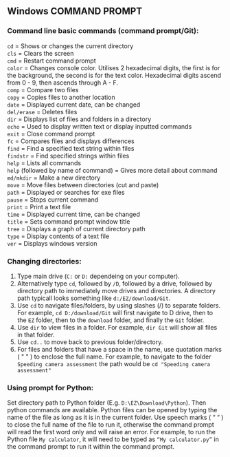 ## Windows COMMAND PROMPT
### Command line basic commands (command prompt/Git): 
`cd` = Shows or changes the current directory  
`cls` = Clears the screen  
`cmd` = Restart command prompt  
`color` = Changes console color. Utilises 2 hexadecimal digits, the first is for the background, the second is for the text color. Hexadecimal digits ascend from 0 - 9, then ascends through A - F.  
`comp` = Compare two files  
`copy` = Copies files to another location  
`date` = Displayed current date, can be changed  
`del/erase` = Deletes files  
`dir` = Displays list of files and folders in a directory  
`echo` = Used to display written text or display inputted commands  
`exit` = Close command prompt  
`fc` = Compares files and displays differences  
`find` = Find a specified text string within files  
`findstr` = Find specified strings within files  
`help` = Lists all commands  
`help` (followed by name of command) = Gives more detail about command  
`md/mkdir` = Make a new directory  
`move` = Move files between directories (cut and paste)  
`path` = Displayed or searches for exe files  
`pause` = Stops current command  
`print` = Print a text file  
`time` = Displayed current time, can be changed  
`title` = Sets command prompt window title  
`tree` = Displays a graph of current directory path  
`type` = Display contents of a text file  
`ver` = Displays windows version 

### Changing directories:
1. Type main drive (`C:` or `D:` dependeing on your computer).
2. Alternatively type `cd`, followed by `/D`, followed by a drive, followed by directory path to immediately move drives and directories. A directory path typicall looks something like `d:/EZ/download/Git`.
3. Use `cd` to navigate files/folders, by using slashes (\/) to separate folders. For example, `cd D:/download/Git` will first navigate to D drive, then to the `EZ` folder, then to the `download` folder, and finally the `Git` folder. 
4. Use `dir` to view files in a folder. For example, `dir Git` will show all files in that folder.
5. Use `cd..` to move back to previous folder/directory.
6. For files and folders that have a space in the name, use quotation marks ( " " ) to enclose the full name. For example, to navigate to the folder `Speeding camera assessment` the path would be `cd "Speeding camera assessment"`

### Using prompt for Python:
Set directory path to Python folder (E.g. `D:\EZ\Download\Python`). Then python commands are available. Python files can be opened by typing the name of the file as long as it is in the current folder. Use speech marks ( “ “ ) to close the full name of the file to run it, otherwise the command prompt will read the first word only and will raise an error. For example, to run the Python file `My calculator`, it will need to be typed as `“My calculator.py”` in the command prompt to run it within the command prompt. 
